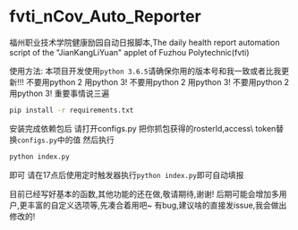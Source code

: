 # fvti_nCov_Auto_Reporter
福州职业技术学院健康励园自动日报脚本,The daily health report automation script of the "JianKangLiYuan" applet of Fuzhou Polytechnic(fvti)

使用方法:
本项目开发使用`python 3.6.5`请确保你用的版本号和我一致或者比我更新!!!
不要用python 2 用python 3!
不要用python 2 用python 3!
不要用python 2 用python 3!
重要事情说三遍
```bash
pip install -r requirements.txt

```
安装完成依赖包后
请打开configs.py
把你抓包获得的rosterId,access\ token替换`configs.py`中的值
然后执行
```bash
python index.py
```
即可
请在17点后使用定时触发器执行`python index.py`即可自动填报

目前已经写好基本的函数,其他功能的还在做,敬请期待,谢谢!
后期可能会增加多用户,更丰富的自定义选项等,先凑合着用吧~
有bug,建议啥的直接发issue,我会做出修改的!
